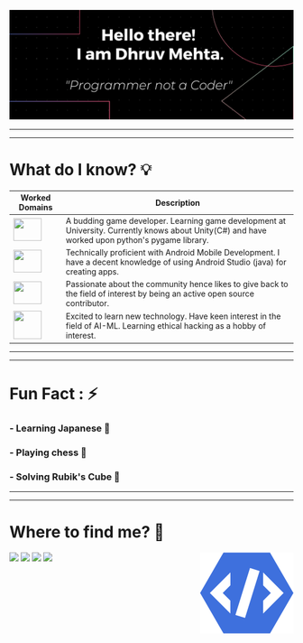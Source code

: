![Banner Image](https://github.com/Dhruv-194/Dhruv-194/blob/master/Images/GithubReadme%20BAnner%20long%20(1).png)

--- 



---


# What do I know? :bulb:

| Worked Domains | Description | 
| ---------------------------------------------------------------------------------------------------------------------- | --------------- | 
| <img src = "https://www.iconfinder.com/data/icons/ionicons/512/icon-game-controller-b-512.png" width="50" height="40"> | A budding game developer. Learning game development at University. Currently knows about Unity(C#) and have worked upon python's pygame library. | 
| <img src = "https://cdn.jsdelivr.net/npm/simple-icons@v3/icons/android.svg" width="50" height="40"> | Technically proficient with Android Mobile Development. I have a decent knowledge of using Android Studio (java) for creating apps.| 
| <img src = "https://cdn.jsdelivr.net/npm/simple-icons@v3/icons/opensourceinitiative.svg" width="50" height="40"> | Passionate about the community hence likes to give back to the field of interest by being an active open source contributor.|
| <img src = "https://www.iconfinder.com/data/icons/font-awesome/1792/pied-piper-alt-512.png" width="50" height="50"> | Excited to learn new technology. Have keen interest in the field of AI-ML. Learning ethical hacking as a hobby of interest. | 


--- 



---

# Fun Fact : :zap:
### - Learning Japanese :japanese_castle:
### - Playing chess :white_square_button:
### - Solving Rubik's Cube :100:


--- 



---

# Where to find me? :thinking:                
<img align="right" src="https://github.com/Dhruv-194/Dhruv-194/blob/master/Gifs/8740_developer_transparent.gif" />

<img src= "https://img.shields.io/badge/twitter-%231DA1F2.svg?&style=for-the-badge&logo=twitter&logoColor=white"> 
<img src= "https://img.shields.io/badge/twitter-%231DA1F2.svg?&style=for-the-badge&logo=twitter&logoColor=white"> 
<img src= "https://img.shields.io/badge/twitter-%231DA1F2.svg?&style=for-the-badge&logo=twitter&logoColor=white"> 
<img src= "https://img.shields.io/badge/twitter-%231DA1F2.svg?&style=for-the-badge&logo=twitter&logoColor=white"> 
